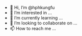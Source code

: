 - 👋 Hi, I’m @hphkungfu
- 👀 I’m interested in ...
- 🌱 I’m currently learning ...
- 💞️ I’m looking to collaborate on ...
- 📫 How to reach me ...

<!---
hphkungfu/hphkungfu is a ✨ special ✨ repository because its `README.md` (this file) appears on your GitHub profile.
You can click the Preview link to take a look at your changes.
--->
